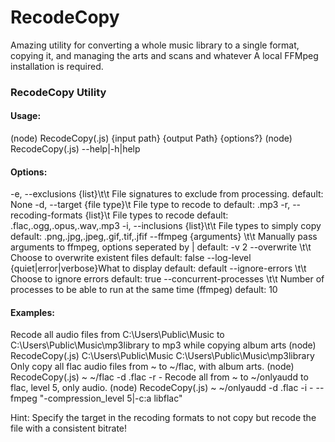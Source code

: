 # RecodeCopy

Amazing utility for converting a whole music library to a single format, copying it, and managing the arts and scans and whatever
A local FFMpeg installation is required.

### **RecodeCopy Utility**

#### **Usage:**
(node) RecodeCopy(.js) {input path} {output Path} {options?}
(node) RecodeCopy(.js) --help|-h|help

#### **Options:**
-e, --exclusions {list}\t\t File signatures to exclude from processing. default: None
-d, --target {file type}\t File type to recode to default: .mp3
-r, --recoding-formats {list}\t File types to recode default: .flac,.ogg,.opus,.wav,.mp3
-i, --inclusions {list}\t\t File types to simply copy default: .png,.jpg,.jpeg,.gif,.tif,.jfif
--ffmpeg {arguments}   \t\t Manually pass arguments to ffmpeg, options seperated by | default: -v 2
--overwrite            \t\t Choose to overwrite existent files default: false
--log-level {quiet|error|verbose}What to display default: default
--ignore-errors        \t\t Choose to ignore errors default: true
--concurrent-processes \t\t Number of processes to be able to run at the same time (ffmpeg) default: 10

#### **Examples:**
Recode all audio files from C:\\Users\\Public\\Music to C:\\Users\\Public\\Music\\mp3library to mp3 while copying album arts
    (node) RecodeCopy(.js) C:\\Users\\Public\\Music C:\\Users\\Public\\Music\\mp3library
Only copy all flac audio files from ~ to ~/flac, with album arts.
    (node) RecodeCopy(.js) ~ ~/flac -d .flac -r -
Recode all from ~ to ~/onlyaudd to flac, level 5, only audio.
    (node) RecodeCopy(.js) ~ ~/onlyaudd -d .flac -i - --fmpeg "-compression_level 5|-c:a libflac"

Hint: Specify the target in the recoding formats to not copy but recode the file with a consistent bitrate!